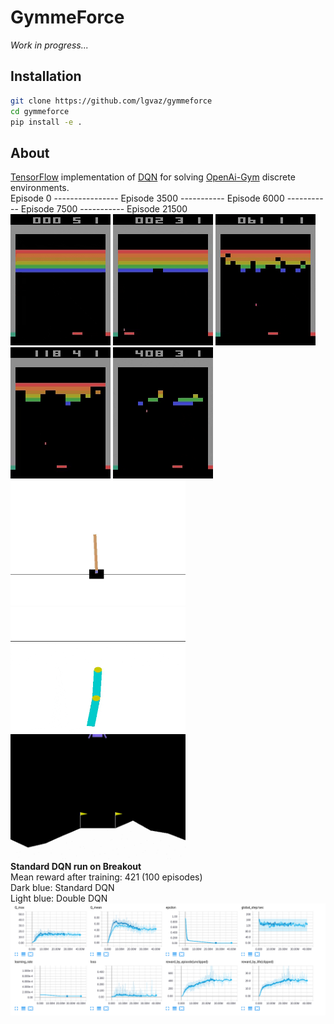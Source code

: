 # GymmeForce  
*Work in progress...*  
## Installation
```bash
git clone https://github.com/lgvaz/gymmeforce  
cd gymmeforce  
pip install -e .  
```
## About  
[TensorFlow](https://www.tensorflow.org/) implementation of [DQN](https://www.nature.com/nature/journal/v518/n7540/full/nature14236.html?foxtrotcallback=true) for solving [OpenAi-Gym](https://gym.openai.com/) discrete environments.  
Episode 0 ---------------- Episode 3500 ----------- Episode 6000 ----------- Episode 7500 ----------- Episode 21500  
![episode 0](assets/ep0_nolegend.gif)
![episode 3500](assets/ep3500_nolegend.gif)
![episode 6000](assets/ep6000_nolegend.gif)
![episode 7500](assets/ep7500_nolegend.gif)
![episode 21500](assets/ep21500_nolegend.gif)  
<img src="assets/cart_pole.gif" width="280" height="200" />
<img src="assets/acrobot.gif" width="280" height="200" />
<img src="assets/lunar_lander.gif" width="280" height="200" />  
**Standard DQN run on Breakout**  
Mean reward after training: 421 (100 episodes)  
Dark blue: Standard DQN  
Light blue: Double DQN  
![Breakout reward](assets/breakout_plots.png)  
